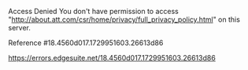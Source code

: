 Access Denied
You don't have permission to access "http://about.att.com/csr/home/privacy/full_privacy_policy.html" on this server.

Reference #18.4560d017.1729951603.26613d86

https://errors.edgesuite.net/18.4560d017.1729951603.26613d86
